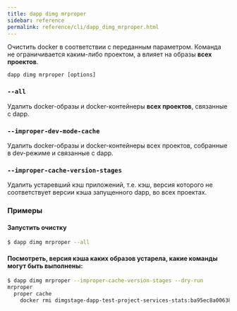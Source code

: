 ```yaml
---
title: dapp dimg mrproper
sidebar: reference
permalink: reference/cli/dapp_dimg_mrproper.html
---
```


Очистить docker в соответствии с переданным параметром. Команда не ограничивается каким-либо проектом, а влияет на образы **всех проектов**.

```
dapp dimg mrproper [options]
```

### `--all`
Удалить docker-образы и docker-контейнеры **всех проектов**, связанные с dapp.

### `--improper-dev-mode-cache`
Удалить docker-образы и docker-контейнеры всех проектов, собранные в dev-режиме и связанные с dapp.

### `--improper-cache-version-stages`
Удалить устаревший кэш приложений, т.е. кэш, версия которого не соответствует версии кэша запущенного dapp, во всех проектах.

### Примеры

#### Запустить очистку
```bash
$ dapp dimg mrproper --all
```

#### Посмотреть, версия кэша каких образов устарела, какие команды могут быть выполнены:
```bash
$ dapp dimg mrproper --improper-cache-version-stages --dry-run
mrproper
  proper cache
    docker rmi dimgstage-dapp-test-project-services-stats:ba95ec8a00638ddac413a13e303715dd2c93b80295c832af440c04a46f3e8555 dimgstage-dapp-test-project-services-stats:f53af70566ec23fb634800d159425da6e7e61937afa95e4ed8bf531f3503daa6
```
